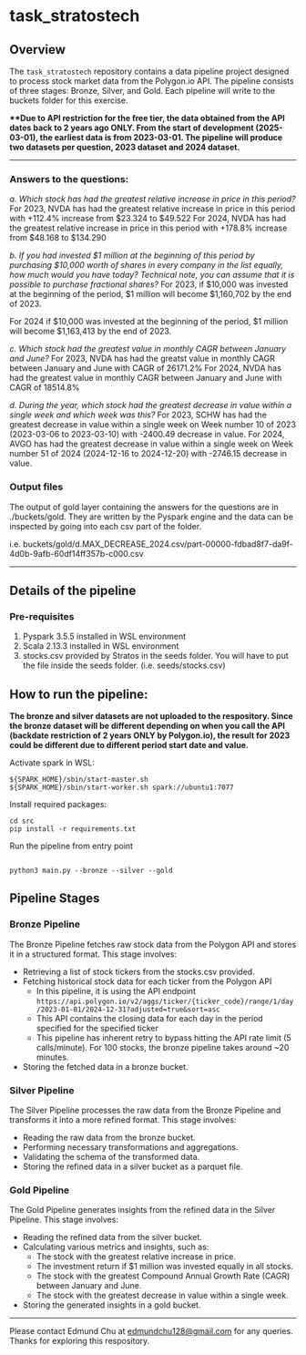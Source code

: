 # task_stratostech

## Overview

The `task_stratostech` repository contains a data pipeline project designed to process stock market data from the Polygon.io API. The pipeline consists of three stages: Bronze, Silver, and Gold. Each pipeline will write to the buckets folder for this exercise.

**\*\*Due to API restriction for the free tier, the data obtained from the API dates back to 2 years ago ONLY. From the start of development (2025-03-01), the earliest data is from 2023-03-01. The pipeline will produce two datasets per question, 2023 dataset and 2024 dataset.**

---
### Answers to the questions:
*a. Which stock has had the greatest relative increase in price in this period?*
For 2023, NVDA has had the greatest relative increase in price in this period with +112.4% increase from $23.324 to $49.522
For 2024, NVDA has had the greatest relative increase in price in this period with +178.8% increase from $48.168 to $134.290

*b. If you had invested \$1 million at the beginning of this period by purchasing \$10,000 worth of shares in every company in the list equally, how much would you have today? Technical note, you can assume that it is possible to purchase fractional shares?*
For 2023, if \$10,000 was invested at the beginning of the period, \$1 million will become \$1,160,702 by the end of 2023.

For 2024 if \$10,000 was invested at the beginning of the period, \$1 million will become \$1,163,413 by the end of 2023.

*c. Which stock had the greatest value in monthly CAGR between January and June?*
For 2023, NVDA has had the greatst value in monthly CAGR between January and June with CAGR of 26171.2%
For 2024, NVDA has had the greatest value in monthly CAGR between January and June with CAGR of 18514.8%

*d. During the year, which stock had the greatest decrease in value within a single week and which week was this?*
For 2023, SCHW has had the greatest decrease in value within a single week on Week number 10 of 2023 (2023-03-06 to 2023-03-10) with -2400.49 decrease in value.
For 2024, AVGO has had the greatest decrease in value within a single week on Week number 51 of 2024 (2024-12-16 to 2024-12-20) with -2746.15 decrease in value.

### Output files
The output of gold layer containing the answers for the questions are in ./buckets/gold. They are written by the Pyspark engine and the data can be inspected by going into each csv part of the folder.

i.e. buckets/gold/d.MAX_DECREASE_2024.csv/part-00000-fdbad8f7-da9f-4d0b-9afb-60df14ff357b-c000.csv

----
## Details of the pipeline
### Pre-requisites
1. Pyspark 3.5.5 installed in WSL environment
2. Scala 2.13.3 installed in WSL environment
3. stocks.csv provided by Stratos in the seeds folder. You will have to put the file inside the seeds folder. (i.e. seeds/stocks.csv)

## How to run the pipeline:

**The bronze and silver datasets are not uploaded to the respository. Since the bronze dataset will be different depending on when you call the API (backdate restriction of 2 years ONLY by Polygon.io), the result for 2023 could be different due to different period start date and value.**

Activate spark in WSL:
```
${SPARK_HOME}/sbin/start-master.sh
${SPARK_HOME}/sbin/start-worker.sh spark://ubuntu1:7077
```
Install required packages:
```
cd src
pip install -r requirements.txt
```

Run the pipeline from entry point
```

python3 main.py --bronze --silver --gold
```


## Pipeline Stages

### Bronze Pipeline

The Bronze Pipeline fetches raw stock data from the Polygon API and stores it in a structured format. This stage involves:
- Retrieving a list of stock tickers from the stocks.csv provided.
- Fetching historical stock data for each ticker from the Polygon API
    - In this pipeline, it is using the API endpoint `https://api.polygon.io/v2/aggs/ticker/{ticker_code}/range/1/day/2023-01-01/2024-12-31?adjusted=true&sort=asc` 
    - This API contains the closing data for each day in the period specified for the specified ticker
    - This pipeline has inherent retry to bypass hitting the API rate limit (5 calls/minute). For 100 stocks, the bronze pipeline takes around ~20 minutes.
- Storing the fetched data in a bronze bucket.

### Silver Pipeline

The Silver Pipeline processes the raw data from the Bronze Pipeline and transforms it into a more refined format. This stage involves:
- Reading the raw data from the bronze bucket.
- Performing necessary transformations and aggregations.
- Validating the schema of the transformed data.
- Storing the refined data in a silver bucket as a parquet file.

### Gold Pipeline

The Gold Pipeline generates insights from the refined data in the Silver Pipeline. This stage involves:
- Reading the refined data from the silver bucket.
- Calculating various metrics and insights, such as:
  - The stock with the greatest relative increase in price.
  - The investment return if $1 million was invested equally in all stocks.
  - The stock with the greatest Compound Annual Growth Rate (CAGR) between January and June.
  - The stock with the greatest decrease in value within a single week.
- Storing the generated insights in a gold bucket.


----
Please contact Edmund Chu at edmundchu128@gmail.com for any queries.
Thanks for exploring this respository.